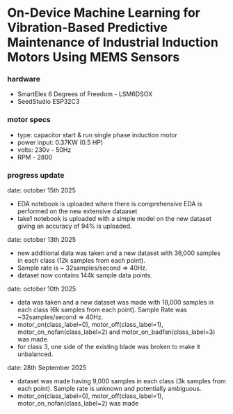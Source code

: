 # On-Device Machine Learning for Vibration-Based Predictive Maintenance of Industrial Induction Motors Using MEMS Sensors

### hardware
- SmartElex 6 Degrees of Freedom - LSM6DSOX
- SeedStudio ESP32C3

### motor specs
- type: capacitor start & run single phase induction motor
- power input: 0.37KW (0.5 HP)
- volts: 230v - 50Hz
- RPM - 2800

### progress update

date: october 15th 2025
- EDA notebook is uploaded where there is comprehensive EDA is performed on the new extensive dataaset
- take1 notebook is uploaded with a simple model on the new dataset giving an accuracy of 94% is uploaded.

date: october 13th 2025
- new additional data was taken and a new dataset with 36,000 samples in each class (12k samples from each point).
- Sample rate is ~ 32samples/second => 40Hz.
- dataset now contains 144k sample data points.

date: october 10th 2025
- data was taken and a new dataset was made with 18,000 samples in each class (6k samples from each point). Sample Rate was ~32samples/second => 40Hz.
- motor_on(class_label=0), motor_off(class_label=1), motor_on_nofan(class_label=2) and motor_on_badfan(class_label=3) was made.
- for class 3, one side of the existing blade was broken to make it unbalanced. 

date: 28th September 2025
- dataset was made having 9,000 samples in each class (3k samples from each point). Sample rate is unknown and potentially ambiguous.
- motor_on(class_label=0), motor_off(class_label=1), motor_on_nofan(class_label=2) was made